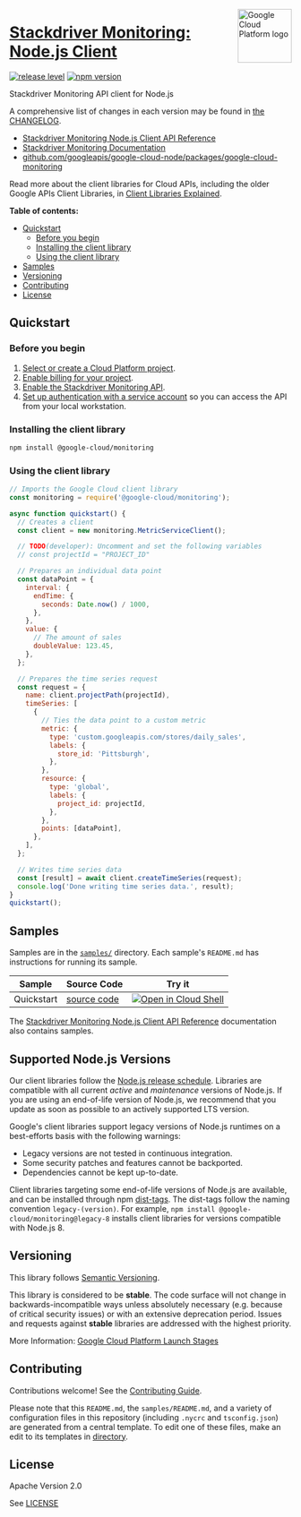 [//]: # "This README.md file is auto-generated, all changes to this file will be lost."
[//]: # "To regenerate it, use `python -m synthtool`."
<img src="https://avatars2.githubusercontent.com/u/2810941?v=3&s=96" alt="Google Cloud Platform logo" title="Google Cloud Platform" align="right" height="96" width="96"/>

# [Stackdriver Monitoring: Node.js Client](https://github.com/googleapis/google-cloud-node/tree/main/packages/google-cloud-monitoring)

[![release level](https://img.shields.io/badge/release%20level-stable-brightgreen.svg?style=flat)](https://cloud.google.com/terms/launch-stages)
[![npm version](https://img.shields.io/npm/v/@google-cloud/monitoring.svg)](https://www.npmjs.org/package/@google-cloud/monitoring)




Stackdriver Monitoring API client for Node.js


A comprehensive list of changes in each version may be found in
[the CHANGELOG](https://github.com/googleapis/google-cloud-node/tree/main/packages/google-cloud-monitoring/CHANGELOG.md).

* [Stackdriver Monitoring Node.js Client API Reference][client-docs]
* [Stackdriver Monitoring Documentation][product-docs]
* [github.com/googleapis/google-cloud-node/packages/google-cloud-monitoring](https://github.com/googleapis/google-cloud-node/tree/main/packages/google-cloud-monitoring)

Read more about the client libraries for Cloud APIs, including the older
Google APIs Client Libraries, in [Client Libraries Explained][explained].

[explained]: https://cloud.google.com/apis/docs/client-libraries-explained

**Table of contents:**


* [Quickstart](#quickstart)
  * [Before you begin](#before-you-begin)
  * [Installing the client library](#installing-the-client-library)
  * [Using the client library](#using-the-client-library)
* [Samples](#samples)
* [Versioning](#versioning)
* [Contributing](#contributing)
* [License](#license)

## Quickstart

### Before you begin

1.  [Select or create a Cloud Platform project][projects].
1.  [Enable billing for your project][billing].
1.  [Enable the Stackdriver Monitoring API][enable_api].
1.  [Set up authentication with a service account][auth] so you can access the
    API from your local workstation.

### Installing the client library

```bash
npm install @google-cloud/monitoring
```


### Using the client library

```javascript
// Imports the Google Cloud client library
const monitoring = require('@google-cloud/monitoring');

async function quickstart() {
  // Creates a client
  const client = new monitoring.MetricServiceClient();

  // TODO(developer): Uncomment and set the following variables
  // const projectId = "PROJECT_ID"

  // Prepares an individual data point
  const dataPoint = {
    interval: {
      endTime: {
        seconds: Date.now() / 1000,
      },
    },
    value: {
      // The amount of sales
      doubleValue: 123.45,
    },
  };

  // Prepares the time series request
  const request = {
    name: client.projectPath(projectId),
    timeSeries: [
      {
        // Ties the data point to a custom metric
        metric: {
          type: 'custom.googleapis.com/stores/daily_sales',
          labels: {
            store_id: 'Pittsburgh',
          },
        },
        resource: {
          type: 'global',
          labels: {
            project_id: projectId,
          },
        },
        points: [dataPoint],
      },
    ],
  };

  // Writes time series data
  const [result] = await client.createTimeSeries(request);
  console.log('Done writing time series data.', result);
}
quickstart();

```



## Samples

Samples are in the [`samples/`](https://github.com/googleapis/google-cloud-node/tree/main/packages/google-cloud-monitoring/samples) directory. Each sample's `README.md` has instructions for running its sample.

| Sample                      | Source Code                       | Try it |
| --------------------------- | --------------------------------- | ------ |
| Quickstart | [source code](https://github.com/googleapis/google-cloud-node/blob/main/packages/google-cloud-monitoring/samples/quickstart.js) | [![Open in Cloud Shell][shell_img]](https://console.cloud.google.com/cloudshell/open?git_repo=https://github.com/googleapis/google-cloud-node&page=editor&open_in_editor=packages/google-cloud-monitoring/samples/quickstart.js,packages/google-cloud-monitoring/samples/README.md) |



The [Stackdriver Monitoring Node.js Client API Reference][client-docs] documentation
also contains samples.

## Supported Node.js Versions

Our client libraries follow the [Node.js release schedule](https://github.com/nodejs/release#release-schedule).
Libraries are compatible with all current _active_ and _maintenance_ versions of
Node.js.
If you are using an end-of-life version of Node.js, we recommend that you update
as soon as possible to an actively supported LTS version.

Google's client libraries support legacy versions of Node.js runtimes on a
best-efforts basis with the following warnings:

* Legacy versions are not tested in continuous integration.
* Some security patches and features cannot be backported.
* Dependencies cannot be kept up-to-date.

Client libraries targeting some end-of-life versions of Node.js are available, and
can be installed through npm [dist-tags](https://docs.npmjs.com/cli/dist-tag).
The dist-tags follow the naming convention `legacy-(version)`.
For example, `npm install @google-cloud/monitoring@legacy-8` installs client libraries
for versions compatible with Node.js 8.

## Versioning

This library follows [Semantic Versioning](http://semver.org/).



This library is considered to be **stable**. The code surface will not change in backwards-incompatible ways
unless absolutely necessary (e.g. because of critical security issues) or with
an extensive deprecation period. Issues and requests against **stable** libraries
are addressed with the highest priority.






More Information: [Google Cloud Platform Launch Stages][launch_stages]

[launch_stages]: https://cloud.google.com/terms/launch-stages

## Contributing

Contributions welcome! See the [Contributing Guide](https://github.com/googleapis/google-cloud-node/blob/main/CONTRIBUTING.md).

Please note that this `README.md`, the `samples/README.md`,
and a variety of configuration files in this repository (including `.nycrc` and `tsconfig.json`)
are generated from a central template. To edit one of these files, make an edit
to its templates in
[directory](https://github.com/googleapis/synthtool).

## License

Apache Version 2.0

See [LICENSE](https://github.com/googleapis/google-cloud-node/blob/main/LICENSE)

[client-docs]: https://cloud.google.com/nodejs/docs/reference/monitoring/latest
[product-docs]: https://cloud.google.com/monitoring/docs
[shell_img]: https://gstatic.com/cloudssh/images/open-btn.png
[projects]: https://console.cloud.google.com/project
[billing]: https://support.google.com/cloud/answer/6293499#enable-billing
[enable_api]: https://console.cloud.google.com/flows/enableapi?apiid=monitoring.googleapis.com
[auth]: https://cloud.google.com/docs/authentication/getting-started
